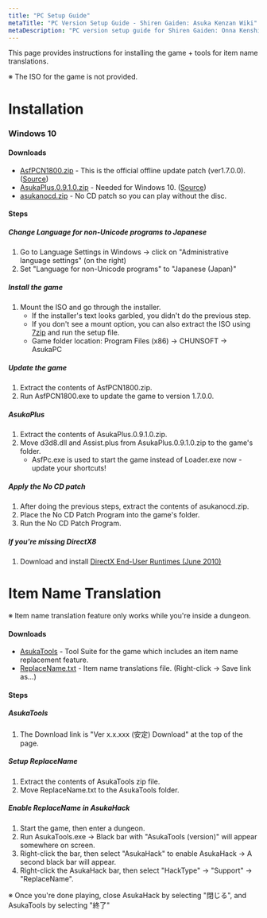 ```yaml
---
title: "PC Setup Guide"
metaTitle: "PC Version Setup Guide - Shiren Gaiden: Asuka Kenzan Wiki"
metaDescription: "PC version setup guide for Shiren Gaiden: Onna Kenshi Asuka Kenzan!"
---
```


This page provides instructions for installing the game + tools for item name translations.

<span class="redText">※ The ISO for the game is not provided.</span>

# Installation

### Windows 10

#### Downloads

- [AsfPCN1800.zip](https://img.spike-chunsoft.co.jp/games/asukapc/dl/AsfPCN1800.zip) - This is the official offline update patch (ver1.7.0.0). ([Source](https://www.spike-chunsoft.co.jp/games/asukapc/dl.html))
- [AsukaPlus.0.9.1.0.zip](https://mega.nz/file/OSwHRAIS#xGtcYVENcVwjONab0GIZNZPMl31rNhIAEhiTMS7O-Gs) - Needed for Windows 10. ([Source](https://asukaplus.blogspot.com/2018/08/asukaplus-0910.html))
- [asukanocd.zip](https://mega.nz/file/7SBlkKLZ#VfOE9xVTdgJnvxHPyZxLsNZ4WjZZk04R2ERhFyVRfdA) - No CD patch so you can play without the disc.

#### Steps

##### Change Language for non-Unicode programs to Japanese

1. Go to Language Settings in Windows → click on "Administrative language settings" (on the right)
2. Set "Language for non-Unicode programs" to "Japanese (Japan)"

##### Install the game

1. Mount the ISO and go through the installer.
    - If the installer's text looks garbled, you didn't do the previous step.
    - If you don't see a mount option, you can also extract the ISO using [7zip](https://www.7-zip.org/download.html) and run the setup file.
    - Game folder location: Program Files (x86) → CHUNSOFT → AsukaPC

##### Update the game

1. Extract the contents of AsfPCN1800.zip.
2. Run AsfPCN1800.exe to update the game to version 1.7.0.0.

##### AsukaPlus

1. Extract the contents of AsukaPlus.0.9.1.0.zip.
2. Move d3d8.dll and Assist.plus from AsukaPlus.0.9.1.0.zip to the game's folder.
    - AsfPc.exe is used to start the game instead of Loader.exe now - update your shortcuts!

##### Apply the No CD patch

1. After doing the previous steps, extract the contents of asukanocd.zip.
2. Place the No CD Patch Program into the game's folder.
3. Run the No CD Patch Program.

##### If you're missing DirectX8

1. Download and install [DirectX End-User Runtimes (June 2010)](https://www.microsoft.com/en-us/download/details.aspx?id=8109)

# Item Name Translation

<span class="redText">※ Item name translation feature only works while you're inside a dungeon.</span>

#### Downloads

- [AsukaTools](http://www.lapcie.com/index.php?page=AsukaTools) - Tool Suite for the game which includes an item name replacement feature.
- [ReplaceName.txt](https://raw.githubusercontent.com/SharkSnack/asuka/main/content/data/ReplaceName.txt) - Item name translations file. (Right-click → Save link as...)

#### Steps

##### AsukaTools

1. The Download link is "Ver x.x.xxx (安定) Download" at the top of the page.

##### Setup ReplaceName

1. Extract the contents of AsukaTools zip file.
2. Move ReplaceName.txt to the AsukaTools folder.

##### Enable ReplaceName in AsukaHack

1. Start the game, then enter a dungeon.
2. Run AsukaTools.exe → Black bar with "AsukaTools (version)" will appear somewhere on screen.
3. Right-click the bar, then select "AsukaHack" to enable AsukaHack → A second black bar will appear.
4. Right-click the AsukaHack bar, then select "HackType" → "Support" → "ReplaceName".

※ Once you're done playing, close AsukaHack by selecting "閉じる", and AsukaTools by selecting "終了"
